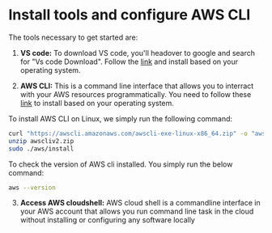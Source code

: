 # Install tools and configure AWS CLI

The tools necessary to get started are:

1. **VS code:** To download VS code, you'll headover to google and search for "Vs code Download". Follow the [link](https://code.visualstudio.com/download) and install based on your operating system.

2. **AWS CLI:** This is a command line interface that allows you to interract with your AWS resources programmatically. You need to follow these [link]() to install based on your operating system.

To install AWS CLI on Linux, we simply run the following command:

```bash
curl "https://awscli.amazonaws.com/awscli-exe-linux-x86_64.zip" -o "awscliv2.zip"
unzip awscliv2.zip
sudo ./aws/install
```

To check the version of AWS cli installed. You simply run the below command:

```bash
aws --version
```

3. **Access AWS cloudshell:** AWS cloud shell is a commandline interface in your AWS account that allows you run command line task in the cloud without installing or configuring any software locally

